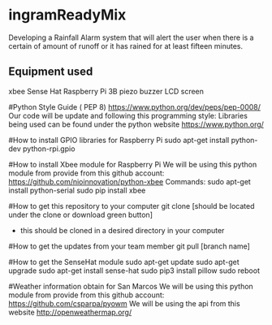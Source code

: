 # ingramReadyMix


Developing a Rainfall Alarm system that will alert the user when there is a certain of amount of runoff or it has rained for at least fifteen minutes. 

Equipment used
-----------------
xbee 
Sense Hat
Raspberry Pi 3B
piezo buzzer
LCD screen

#Python Style Guide ( PEP 8)
https://www.python.org/dev/peps/pep-0008/
Our code will be update and following this programming style:
Libraries being used can be found under the python website
https://www.python.org/


#How to install GPIO libraries for Raspberry Pi 
sudo apt-get install python-dev python-rpi.gpio

#How to install Xbee module for Raspberry Pi
We will be using this python module from provide from this github account:
https://github.com/nioinnovation/python-xbee
Commands:
sudo apt-get install python-serial
sudo pip install xbee

#How to get this repository to your computer 
git clone [should be located under the clone or download green button]
- this should be cloned in a desired directory in your computer 

#How to get the updates from your team member 
git pull [branch name]

#How to get the SenseHat module
sudo apt-get update 
sudo apt-get upgrade
sudo apt-get install sense-hat
sudo pip3 install pillow
sudo reboot 

#Weather information obtain for San Marcos 
We will be using this python module from provide from this github account:
https://github.com/csparpa/pyowm
We will be using the api from this website 
http://openweathermap.org/
